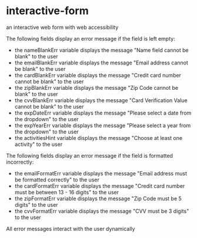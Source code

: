 # interactive-form
 an interactive web form with web accessibility

The following fields display an error message if the field is left empty:
- the nameBlankErr variable displays the message "Name field cannot be blank" to the user
- the emailBlankErr variable displays the message "Email address cannot be blank" to the user
- the cardBlankErr variable displays the message "Credit card number cannot be blank" to the user
- the zipBlankErr variable displays the message "Zip Code cannot be blank" to the user
- the cvvBlankErr variable displays the message "Card Verification Value cannot be blank" to the user
- the expDateErr variable displays the message "Please select a date from the dropdown" to the user
- the expYearErr variable displays the message "Please select a year from the dropdown" to the user
- the activitiesHint variable displays the message "Choose at least one activity" to the user

The following fields display an error message if the field is formatted incorrectly:
- the emailFormatErr variable displays the message "Email address must be formatted correctly" to the user
- the cardFormatErr variable displays the message "Credit card number must be between 13 - 16 digits" to the user
- the zipFormatErr variable displays the message "Zip Code must be 5 digits" to the user
- the cvvFormatErr variable displays the message "CVV must be 3 digits" to the user

All error messages interact with the user dynamically


